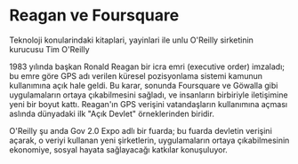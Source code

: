 # Reagan ve Foursquare

Teknoloji konularindaki kitaplari, yayinlari ile unlu O'Reilly sirketinin kurucusu Tim O'Reilly

1983 yılında başkan Ronald Reagan bir icra emri (executive order) imzaladı; bu emre göre GPS adı verilen küresel pozisyonlama sistemi kamunun kullanımına açık hale geldi. Bu karar, sonunda Foursquare ve Göwalla gibi uygulamaların ortaya çıkabilmesini sağladı, ve insanların birbiriyle iletişimine yeni bir boyut kattı. Reagan'ın GPS verişini vatandaşların kullanımına açması aslında dünyadaki ilk "Açık Devlet" örneklerinden biridir.

O'Reilly şu anda Gov 2.0 Expo adlı bir fuarda; bu fuarda devletin verişini açarak, o veriyi kullanan yeni şirketlerin, uygulamaların ortaya çıkabilmesinin ekonomiye, sosyal hayata sağlayacağı katkılar konuşuluyor.
